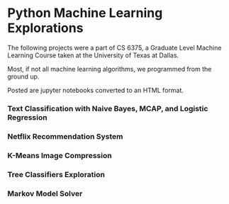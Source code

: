 # Python Machine Learning Explorations

The following projects were a part of CS 6375, a Graduate Level Machine Learning Course taken at the University of Texas at Dallas.

Most, if not all machine learning algorithms, we programmed from the ground up.

Posted are jupyter notebooks converted to an HTML format.

### Text Classification with Naive Bayes, MCAP, and Logistic Regression
### Netflix Recommendation System 
### K-Means Image Compression
### Tree Classifiers Exploration
### Markov Model Solver
